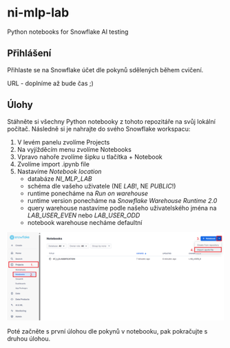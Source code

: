 # ni-mlp-lab
Python notebooks for Snowflake AI testing

## Přihlášení
Přihlaste se na Snowflake účet dle pokynů sdělených během cvičení. 

URL - doplníme až bude čas ;)

## Úlohy
Stáhněte si všechny Python notebooky z tohoto repozitáře na svůj lokální počítač. Následně si je nahrajte do svého Snowflake workspacu:
1. V levém panelu zvolíme Projects
2. Na vyjížděcím menu zvolíme Notebooks
3. Vpravo nahoře zvolíme šipku u tlačítka + Notebook
4. Zvolíme import .ipynb file
5. Nastavíme _Notebook location_
   - databáze _NI_MLP_LAB_
   - schéma dle vašeho uživatele (NE _LAB_!, NE _PUBLIC_!)
   - runtime ponecháme na _Run on warehouse_
   - runtime version ponecháme na _Snowflake Warehouse Runtime 2.0_
   - query warehouse nastavíme podle našeho uživatelského jména na _LAB_USER_EVEN_ nebo _LAB_USER_ODD_
   - notebook warehouse necháme defaultní

![Pokyny](notebook.png)

Poté začněte s první úlohou dle pokynů v notebooku, pak pokračujte s druhou úlohou.
